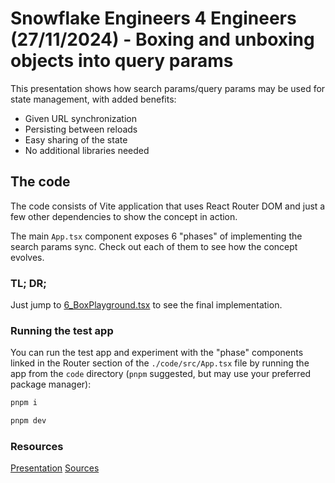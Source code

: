 # Snowflake Engineers 4 Engineers (27/11/2024) - **Boxing and unboxing objects into query params**

This presentation shows how search params/query params may be used for state management, with added benefits:

- Given URL synchronization
- Persisting between reloads
- Easy sharing of the state
- No additional libraries needed

## The code

The code consists of Vite application that uses React Router DOM and just a few other dependencies to show the concept in action.

The main `App.tsx` component exposes 6 "phases" of implementing the search params sync. Check out each of them to see how the concept evolves.

### TL; DR;

Just jump to [6_BoxPlayground.tsx](./code/src/components/phases/6_BoxPlayground.tsx) to see the final implementation.

### Running the test app

You can run the test app and experiment with the "phase" components linked in the Router section of the `./code/src/App.tsx` file by running the app
from the `code` directory (`pnpm` suggested, but may use your preferred package manager):

```bash
pnpm i

pnpm dev
```

### Resources

[Presentation](./presentation.pdf)
[Sources](./code)
